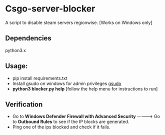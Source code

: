 # Csgo-server-blocker
A script to disable steam servers regionwise. [Works on Windows only]

## Dependencies
python3.x

## Usage:
* pip install requirements.txt
* Install gsudo on windows for admin privileges [gsudo](https://github.com/gerardog/gsudo)
* **python3 blocker.py help** [follow the help menu for instructions to run]

## Verification
* Go to **Windows Defender Firewall with Advanced Security** -----> Go to **Outbound Rules** to see if the IP blocks are generated.
* Ping one of the ips blocked and check if it fails.
